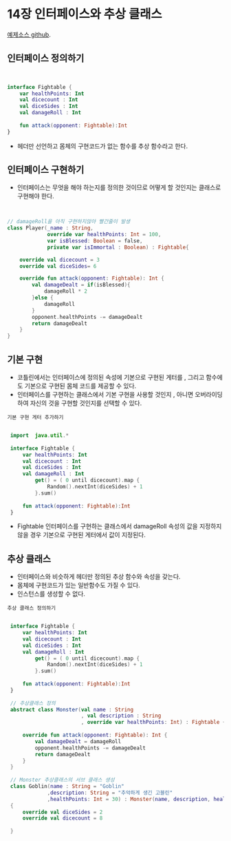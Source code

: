 # 14장 인터페이스와 추상 클래스
[예제소스 github](https://github.com/whdms705/kotlinNote/tree/master/src/ch16).


## 인터페이스 정의하기


``` kotlin

    
interface Fightable {
    var healthPoints: Int
    val dicecount : Int
    val diceSides : Int
    val danageRoll : Int
    
    fun attack(opponent: Fightable):Int
}

```


* 헤더만 선언하고 몸체의 구현코드가 없는 함수를 추상 함수라고 한다.



## 인터페이스 구현하기

* 인터페이스는 무엇을 해야 하는지를 정의한 것이므로 어떻게 할 것인지는 클래스로 구현해야 한다.



``` kotlin

    
// damageRoll을 아직 구현하지않아 빨간줄이 발생
class Player(_name : String,
             override var healthPoints: Int = 100,
             var isBlessed: Boolean = false,
             private var isImmortal : Boolean) : Fightable{

    override val dicecount = 3
    override val diceSides= 6

    override fun attack(opponent: Fightable): Int {
        val damageDealt = if(isBlessed){
            damageRoll * 2
        }else {
            damageRoll
        }
        opponent.healthPoints -= damageDealt
        return damageDealt
    }
}

```

## 기본 구현

* 코틀린에서는 인터페이스에 정의된 속성에 기본으로 구현된 게터를 , 그리고 함수에도 기본으로 구현된 몸체 코드를 제공할 수 있다.
* 인터페이스를 구현하는 클래스에서 기본 구현을 사용할 것인지 , 아니면 오버라이딩하여 자신의 것을 구현할 것인지를 선택할 수 있다.


`기본 구현 게터 추가하기`

``` kotlin

 import  java.util.*
 
 interface Fightable {
     var healthPoints: Int
     val dicecount : Int
     val diceSides : Int
     val damageRoll : Int
         get() = ( 0 until dicecount).map {
             Random().nextInt(diceSides) + 1
         }.sum()
 
     fun attack(opponent: Fightable):Int
 }

```

* Fightable 인터페이스를 구현하는 클래스에서 damageRoll 속성의  값을 지정하지 않을 경우 기본으로 구현된 게터에서 값이 지정된다.


## 추상 클래스

* 인터페이스와 비슷하게 헤더만 정의된 추상 함수와 속성을 갖는다.
* 몸체에 구현코드가 있는 일반함수도 가질 수 있다.
* 인스턴스를 생성할 수 없다.

`추상 클래스 정의하기`

``` kotlin

 interface Fightable {
     var healthPoints: Int
     val dicecount : Int
     val diceSides : Int
     val damageRoll : Int
         get() = ( 0 until dicecount).map {
             Random().nextInt(diceSides) + 1
         }.sum()
 
     fun attack(opponent: Fightable):Int
 }
 
 // 추상클래스 정의
 abstract class Monster(val name : String
                        , val description : String
                        , override var healthPoints: Int) : Fightable {
 
     override fun attack(opponent: Fightable): Int {
         val damageDealt = damageRoll
         opponent.healthPoints -= damageDealt
         return damageDealt
     }
 }
 
 // Monster 추상클래스의 서브 클래스 생성
 class Goblin(name : String = "Goblin"
             ,description: String = "추악하게 생긴 고블린"
             ,healthPoints: Int = 30) : Monster(name, description, healthPoints)
 {
     override val diceSides = 2
     override val dicecount = 8
     
 }

```

